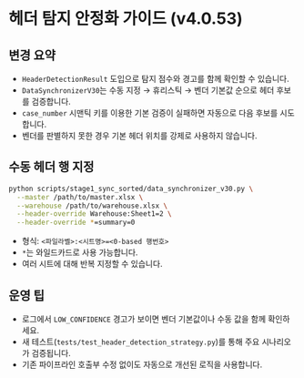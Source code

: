 # 헤더 탐지 안정화 가이드 (v4.0.53)

## 변경 요약
- `HeaderDetectionResult` 도입으로 탐지 점수와 경고를 함께 확인할 수 있습니다.
- `DataSynchronizerV30`는 수동 지정 → 휴리스틱 → 벤더 기본값 순으로 헤더 후보를 검증합니다.
- `case_number` 시맨틱 키를 이용한 기본 검증이 실패하면 자동으로 다음 후보를 시도합니다.
- 벤더를 판별하지 못한 경우 기본 헤더 위치를 강제로 사용하지 않습니다.

## 수동 헤더 행 지정
```bash
python scripts/stage1_sync_sorted/data_synchronizer_v30.py \
  --master /path/to/master.xlsx \
  --warehouse /path/to/warehouse.xlsx \
  --header-override Warehouse:Sheet1=2 \
  --header-override *=summary=0
```
- 형식: `<파일라벨>:<시트명>=<0-based 행번호>`
- `*`는 와일드카드로 사용 가능합니다.
- 여러 시트에 대해 반복 지정할 수 있습니다.

## 운영 팁
- 로그에서 `LOW_CONFIDENCE` 경고가 보이면 벤더 기본값이나 수동 값을 함께 확인하세요.
- 새 테스트(`tests/test_header_detection_strategy.py`)를 통해 주요 시나리오가 검증됩니다.
- 기존 파이프라인 호출부 수정 없이도 자동으로 개선된 로직을 사용합니다.
